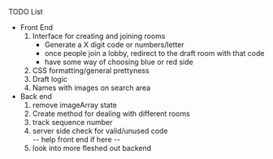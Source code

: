 TODO List

 - Front End
    1. Interface for creating and joining rooms
        - Generate a X digit code or numbers/letter
        - once people join a lobby, redirect to the draft room with that code
        - have some way of choosing blue or red side 
    2. CSS formatting/general prettyness
    3. Draft logic
    4. Names with images on search area
  - Back end
    1. remove imageArray state 
    2. Create method for dealing with different rooms
    3. track sequence number
    4. server side check for valid/unused code  
    -- help front end if here --
    4. look into more fleshed out backend